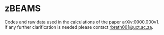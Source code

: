 # zBEAMS

Codes and raw data used in the calculations of the paper arXiv:0000.000v1. If any further clarification is needed please contact rbreth001@uct.ac.za. 